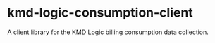 # kmd-logic-consumption-client
A client library for the KMD Logic billing consumption data collection.
